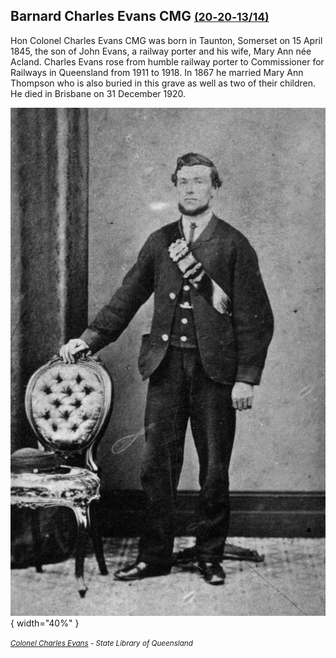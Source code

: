 ## Barnard Charles Evans CMG <small>[(20‑20‑13/14)](https://brisbane.discovereverafter.com/profile/31758493 "Go to Memorial Information" )</small>

Hon Colonel Charles Evans CMG was born in Taunton, Somerset on 15 April 1845, the son of John Evans, a railway porter and his wife, Mary Ann née Acland. Charles Evans rose from humble railway porter to Commissioner for Railways in Queensland from 1911 to 1918. In 1867 he married Mary Ann Thompson who is also buried in this grave as well as two of their children. He died in Brisbane on 31 December 1920.

![Colonel Charles Evans](../assets/charles-evans.jpg){ width="40%" }  

*<small>[Colonel Charles Evans](http://onesearch.slq.qld.gov.au/permalink/f/fhnkog/slq_alma21218876490002061) - State Library of Queensland </small>* 

<!--

Matthew and Elizabeth Muir sold their house in 1917 and it became home to a succession of prominent men. Barnard Charles Evans bought the house from the Muirs.  Colonel C P Evans CMG, the Commissioner of Railways, lived in the house which he called “Ac-land” until about 1920. Colonel Charles Evans was Railways Commissioner from 1911 until 1918. Evans, as Commissioner, oversaw the introduction of the policy of decentralisation of administration for Queensland Railways from 1914, as well as being the Commissioner who led Queensland Railways into one of its more intense periods of construction and technical development in the period 1911-1920. In his term as Commissioner, Evans’ policies saw new rolling stock being designed and constructed for use on the railways, including high passenger capacity carriages on suburban trains, which were named after him.  Larger locomotives were also introduced to haul increased loads on thenetwork. Evans was also a supporter of the concept of a standard gauge to be used throughout Australia, and was an advocate of an efficient and modern railway network not only in Queensland, but throughout Australia.


https://heritage.brisbane.qld.gov.au/heritage-places/857



Evans joined the Queensland Railways service in May 1867, when the only line was from Ipswich to Toowoomba a distance of 78 miles (126 km). In 1884 he was appointed inspector of the southern and western divisions. In 1885 he was appointed timetable clerk by J. T. Thallon,[2] then in 1890 was promoted to traffic superintendent and in 1891 district traffic manager for Townsville and in 1894 the same position in Maryborough. During this time he earned Thallon's thanks for his performance during a flood disaster, and a bonus for his expeditious organisation of a line duplication.[2] He became traffic manager, Townsville, in 1896; in 1901 the Commissioner's inspector for the northern division and in early May 1908 succeeded Robert Dunbar as general traffic manager, Brisbane.[3] On 1 June 1911 he succeeded Thallon and (briefly) King as Commissioner,[4] a position he held until his retirement in July 1918.[5]

During his time as commissioner, many large and important works were completed: sheds for rolling stock at Mayne, rearrangement of the facilities at Roma Street, Ipswich, South Brisbane, Toowoomba, Warwick, and Townsville, a new locomotive depot at Rockhampton, and a great deal of line duplication throughout the State.[5]

In 1914 he was awarded the distinction of CMG.[6]

Evans married Mary Ann Thompson on 22 March 1867. [7] She died on 6 March 1919 at the family home "Acland," Adelaide Street, Clayfield.

https://en.wikipedia.org/wiki/Charles_Evans_(railways)



DEATH OF COLONEL EVANS.

VETERAN RAILWAY OFFICER.

FROM GUARD TO COMMISSIONER

General regret will be felt at the an-nouncement of the death of Colonel Charles Evans, C M G., which took place at 9 30 am yesterday, at his residence, Acland, Adelaide-street, Clayfield. The deceased gentleman was 73 years of age.

The funeral will take place at 11 o'clock this morning, moving from his late resi-dence, Acland, Adelaide-street, Clayfield, to the Toowong cemetery.

COLONEL EVANS'S CAREER

If America Ins its picturesque stories of the "Log Cabin to White House" kind, Australia has equally picturesque stories of men who have gone from the coal pit to the Prime Minister's chair. from the footplates to the Commissioner's office and others of a more or less romantic tinge. Amongst those might well be classed the story of Colonel Charles Evans, CMG , who progressed in the Queensland railway service from guard to Commissioner. It has been said of Colonel Chas. Evans that he was born a railway-man. His father was in the ser vice of the Great Western Railway in England for over 40 years, and the son, who afterwards achieved the highest dis-tinction in the Queensland railway ser-vice, was apprenticed to the same com-pany. He was but a lad, however, when he carme to Queensland in the y ear 1867 to join the infant railway service. He was one of the earliest guards in Queensland, and for many years travel

led the line between Ipswich and Too

woomba. When the late Mr. Thallon returned to Queensland from New South Wales, where he had accepted a brief appointment, he was appointed to the control of the traffic, and he selected Mr Evans as clerk in charge of trains. Early in the eighties Mr Evans was appointed traffic superintendent for the metropolitan district, and during the absence of his chief from the State he was called upon to meet a rather sensational emergency, caused by heavy floods. He did it, however, so capably that he earned the warm thanks of Mr Thallon, and some time later he was awarded a substantial bonus for his efficiency in carrying on the service between Brisbane and Ipswich whilst the line was being relaid and duplicated. In the year 1896 Mr. Evans was appointed to the position of traffic manager at Townsville, and subsequently, in addition to that office, he was appointed inspecting officer for the whole of the Northern railways. In 1909, on the retirement of Mr Dunbar, he was ap pointed General Traffic Manager for Queensland, and two years later he was appointed Commissioner for Railways after the retirement of Mr King, who filled the position for a year subsequent to the death of Mr. Thallon.

As an administrator. Colonel Evans was direct and blunt, so much so that what was really a mannerism of honesty was frequently attributed to rude-ness. He was as plain as a pikestaff, and when he did not approve of the attitude of either subordinate or Minister he said so in language that could easily be understood. He did not like Ministerial interference with his duties, and he said so: and on more than one occasion he informed politicians that he would look after his business and they could attend to theirs. When the financial administration of the railways was practically taken out of his hands by Caucus interference, he had to submit, but he had the satisfaction of telling more than one Cabinet Minister that the Government was turninpr a magnificent asset into a heavy liability on' the State. In the year 1913 Colonel Evans took a trip - to America, England, and South Africa, and in the following year, just before the outbreak of war, he was awarded the honour of Companionship of the Order of St. Michael and St. George. About the same time he was honoured with the rank of'"Colonel"-a rank be-stowed on all the Chief Commissioners in Australia because of their co-operation in regard to defence. On October 31, 1918. Colonel Evans, retired from tbe office of Commissioner, and had lived quietly in Brisbane since, enjoying a respite from a very active life.

The deceased, whose wife predeceased him about two years ago, is survived bv four sons-Messrs. Charles and William 'who reside in North Queens-land, George, and James (of Brisbane)and three daughters (Mesdames Hogan and Curtis, and Miss Evans),

https://trove.nla.gov.au/newspaper/article/20468455



Colonel Charles Evans CMG worked for one of the great industrial enterprises of the 19th and early 20th centuries in Queensland, namely the railways. As Commissioner for Queensland Railways Evans was very much the public face of the railways prominent in newspapers and publications of the day. He was no retiring, faceless holder of a public office. He sought the promotion of the Queensland Railways, through the media of the day, and also highlighted the tourism opportunities of the State. He was a self-promoter, and also asked to be seen by his employees as an example of what could be achieved by them. Evans valued independence in his role as Commissioner for Railways preferring politicians should attend to their official business and by doing so he could attend to his business.

Queensland Railways held the government monopoly on land transport. An advocate of personally being involved in the running of the railways, Evans saw the railway in common with the Edwardian notion of a military service, which also entailed ideas of loyalty, discipline, and responsibility. As the largest of the State’s enterprises, he was responsible for the safe carriage of millions of pounds worth of goods, and millions of passengers, and responsible for the 12 000 employees within his remit.

The career of Charles Evans was defined by storms, floods, and other tempests, including strikes and political battles. There are a number of firsts that placed him in a unique position, the first Commissioner for Railways in Queensland to make his way up through the ranks. The award of a CMG was the first given to a railway commissioner in Australia. He was an advocate of superannuation for railway workers, and saw Trade Unions as a legitimate representative of workers, but maintained that as Commissioner for Railways the railway was ultimately his responsibility. His leadership principles were demonstrated on a number of occasions, such as the recovery efforts at Clermont after the floods there in 1916, in Rockhampton in 1918, and in the floods of Brisbane in 1890.

https://espace.library.uq.edu.au/view/UQ:337605



https://www.google.com/url?sa=t&source=web&rct=j&opi=89978449&url=https://www.archivessearch.qld.gov.au/api/download_file/DR74688&ved=2ahUKEwiS0MDdqM6KAxV7LFkFHbEuOoUQFnoECAkQAQ&usg=AOvVaw2GOWEutBexzK_0EtY-xOQl

-->